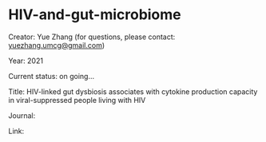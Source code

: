 # HIV-and-gut-microbiome

Creator: Yue Zhang (for questions, please contact: yuezhang.umcg@gmail.com)

Year: 2021

Current status: on going...

Title: HIV-linked gut dysbiosis associates with cytokine production capacity in viral-suppressed people living with HIV

Journal: 
 
Link: 
